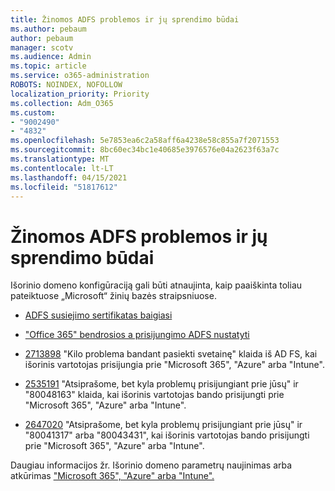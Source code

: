 ```yaml
---
title: Žinomos ADFS problemos ir jų sprendimo būdai
ms.author: pebaum
author: pebaum
manager: scotv
ms.audience: Admin
ms.topic: article
ms.service: o365-administration
ROBOTS: NOINDEX, NOFOLLOW
localization_priority: Priority
ms.collection: Adm_O365
ms.custom:
- "9002490"
- "4832"
ms.openlocfilehash: 5e7853ea6c2a58aff6a4238e58c855a7f2071553
ms.sourcegitcommit: 8bc60ec34bc1e40685e3976576e04a2623f63a7c
ms.translationtype: MT
ms.contentlocale: lt-LT
ms.lasthandoff: 04/15/2021
ms.locfileid: "51817612"
---
```

# <a name="common-issues-and-resolutions-for-adfs"></a>Žinomos ADFS problemos ir jų sprendimo būdai

Išorinio domeno konfigūraciją gali būti atnaujinta, kaip paaiškinta toliau pateiktuose „Microsoft“ žinių bazės straipsniuose.

- [ADFS susiejimo sertifikatas baigiasi](adfs-federation-certificate-expiring.md)

- ["Office 365" bendrosios a prisijungimo ADFS nustatyti](https://docs.microsoft.com/office365/troubleshoot/active-directory/set-up-adfs-for-single-sign-on)

- [2713898](https://support.microsoft.com/help/2713898)  "Kilo problema bandant pasiekti svetainę" klaida iš AD FS, kai išorinis vartotojas prisijungia prie "Microsoft 365", "Azure" arba "Intune".

- [2535191](https://support.microsoft.com/help/2535191) "Atsiprašome, bet kyla problemų prisijungiant prie jūsų" ir "80048163" klaida, kai išorinis vartotojas bando prisijungti prie "Microsoft 365", "Azure" arba "Intune".

- [2647020](https://support.microsoft.com/help/2647020)   "Atsiprašome, bet kyla problemų prisijungiant prie jūsų" ir "80041317" arba "80043431", kai išorinis vartotojas bando prisijungti prie "Microsoft 365", "Azure" arba "Intune".

Daugiau informacijos žr. Išorinio domeno parametrų naujinimas arba atkūrimas ["Microsoft 365", "Azure" arba "Intune".](https://docs.microsoft.com/office365/troubleshoot/active-directory/update-federated-domain-office-365)
